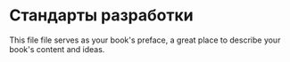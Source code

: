 # Стандарты разработки

This file file serves as your book's preface, a great place to describe your book's content and ideas.

